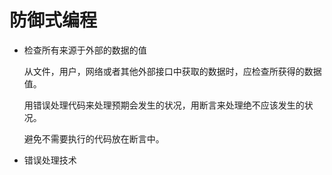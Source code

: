# 防御式编程

- 检查所有来源于外部的数据的值

  从文件，用户，网络或者其他外部接口中获取的数据时，应检查所获得的数据值。

  用错误处理代码来处理预期会发生的状况，用断言来处理绝不应该发生的状况。

  避免不需要执行的代码放在断言中。

- 错误处理技术

  
